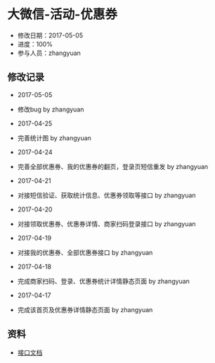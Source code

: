 # 大微信-活动-优惠券
- 修改日期：2017-05-05
- 进度：100%  
- 参与人员：zhangyuan 

## 修改记录
- 2017-05-05
* 修改bug by zhangyuan

- 2017-04-25
* 完善统计图 by zhangyuan

- 2017-04-24
* 完善全部优惠券、我的优惠券的翻页，登录页短信重发 by zhangyuan

- 2017-04-21
* 对接短信验证、获取统计信息、优惠券领取等接口 by zhangyuan

- 2017-04-20
* 对接领取优惠券、优惠券详情、商家扫码登录接口 by zhangyuan

- 2017-04-19
* 对接我的优惠券、全部优惠券接口 by zhangyuan

- 2017-04-18
* 完成商家扫码、登录、优惠券统计详情静态页面 by zhangyuan

- 2017-04-17
* 完成该首页及优惠券详情静态页面 by zhangyuan

## 资料
- [接口文档](http://www.doyoteam.com/chinapostwxyx/api/help.do)




